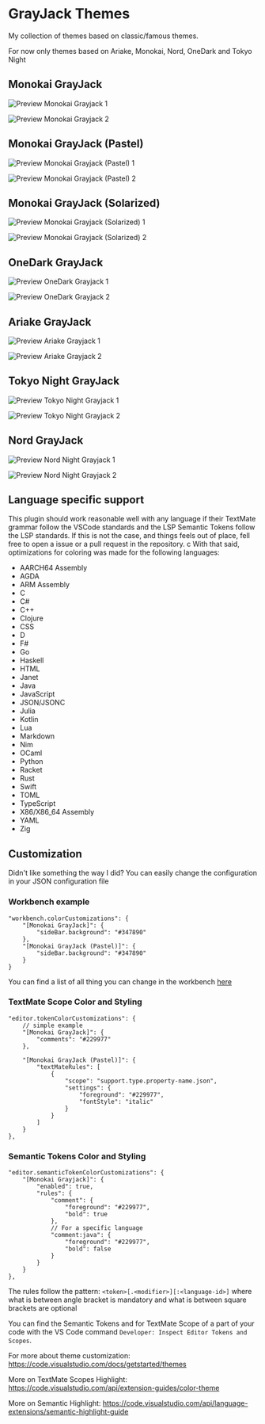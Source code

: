 # GrayJack Themes

My collection of themes based on classic/famous themes.

For now only themes based on Ariake, Monokai, Nord, OneDark and Tokyo Night

## Monokai GrayJack

![Preview Monokai Grayjack 1](https://raw.githubusercontent.com/GrayJack/monokai-grayjack-vscode/master/preview-welcome-monokai.png)

![Preview Monokai Grayjack 2](https://raw.githubusercontent.com/GrayJack/monokai-grayjack-vscode/master/preview-code-monokai.png)

## Monokai GrayJack (Pastel)

![Preview Monokai Grayjack (Pastel) 1](https://raw.githubusercontent.com/GrayJack/monokai-grayjack-vscode/master/preview-welcome-monokaipastel.png)

![Preview Monokai Grayjack (Pastel) 2](https://raw.githubusercontent.com/GrayJack/monokai-grayjack-vscode/master/preview-code-monokaipastel.png)

## Monokai GrayJack (Solarized)

![Preview Monokai Grayjack (Solarized) 1](https://raw.githubusercontent.com/GrayJack/monokai-grayjack-vscode/master/preview-welcome-monokaisolarized.png)

![Preview Monokai Grayjack (Solarized) 2](https://raw.githubusercontent.com/GrayJack/monokai-grayjack-vscode/master/preview-code-monokaisolarized.png)

## OneDark GrayJack

![Preview OneDark Grayjack 1](https://raw.githubusercontent.com/GrayJack/monokai-grayjack-vscode/master/preview-welcome-onedark.png)

![Preview OneDark Grayjack 2](https://raw.githubusercontent.com/GrayJack/monokai-grayjack-vscode/master/preview-code-onedark.png)

## Ariake GrayJack

![Preview Ariake Grayjack 1](https://raw.githubusercontent.com/GrayJack/monokai-grayjack-vscode/master/preview-welcome-ariake.png)

![Preview Ariake Grayjack 2](https://raw.githubusercontent.com/GrayJack/monokai-grayjack-vscode/master/preview-code-ariake.png)

## Tokyo Night GrayJack

![Preview Tokyo Night Grayjack 1](https://raw.githubusercontent.com/GrayJack/monokai-grayjack-vscode/master/preview-welcome-tokyonight.png)

![Preview Tokyo Night Grayjack 2](https://raw.githubusercontent.com/GrayJack/monokai-grayjack-vscode/master/preview-code-tokyonight.png)

## Nord GrayJack

![Preview Nord Night Grayjack 1](https://raw.githubusercontent.com/GrayJack/monokai-grayjack-vscode/master/preview-welcome-nord.png)

![Preview Nord Night Grayjack 2](https://raw.githubusercontent.com/GrayJack/monokai-grayjack-vscode/master/preview-code-nord.png)

## Language specific support

This plugin should work reasonable well with any language if their TextMate grammar follow the VSCode standards and the LSP Semantic Tokens follow the LSP standards.
If this is not the case, and things feels out of place, fell free to open a issue or a pull request in the repository.
c
With that said, optimizations for coloring was made for the following languages:

- AARCH64 Assembly
- AGDA
- ARM Assembly
- C
- C#
- C++
- Clojure
- CSS
- D
- F#
- Go
- Haskell
- HTML
- Janet
- Java
- JavaScript
- JSON/JSONC
- Julia
- Kotlin
- Lua
- Markdown
- Nim
- OCaml
- Python
- Racket
- Rust
- Swift
- TOML
- TypeScript
- X86/X86_64 Assembly
- YAML
- Zig

## Customization

Didn't like something the way I did? You can easily change the configuration in
your JSON configuration file

### Workbench example

```jsonc
"workbench.colorCustomizations": {
    "[Monokai GrayJack]": {
        "sideBar.background": "#347890"
    },
    "[Monokai GrayJack (Pastel)]": {
        "sideBar.background": "#347890"
    }
}
```

You can find a list of all thing you can change in the workbench
[here](https://code.visualstudio.com/api/references/theme-color)

### TextMate Scope Color and Styling

```jsonc
"editor.tokenColorCustomizations": {
    // simple example
    "[Monokai GrayJack]": {
        "comments": "#229977"
    },

    "[Monokai GrayJack (Pastel)]": {
        "textMateRules": [
            {
                "scope": "support.type.property-name.json",
                "settings": {
                    "foreground": "#229977",
                    "fontStyle": "italic"
                }
            }
        ]
    }
},
```

### Semantic Tokens Color and Styling

```jsonc
"editor.semanticTokenColorCustomizations": {
    "[Monokai Grayjack]": {
        "enabled": true,
        "rules": {
            "comment": {
                "foreground": "#229977",
                "bold": true
            },
            // For a specific language
            "comment:java": {
                "foreground": "#229977",
                "bold": false
            }
        }
    }
},
```

The rules follow the pattern: `<token>[.<modifier>][:<language-id>]` where what
is between angle bracket is mandatory and what is between square brackets are
optional

You can find the Semantic Tokens and for TextMate Scope of a part of your code
with the VS Code command `Developer: Inspect Editor Tokens and Scopes`.

For more about theme customization:
https://code.visualstudio.com/docs/getstarted/themes

More on TextMate Scopes Highlight:
https://code.visualstudio.com/api/extension-guides/color-theme

More on Semantic Highlight:
https://code.visualstudio.com/api/language-extensions/semantic-highlight-guide
